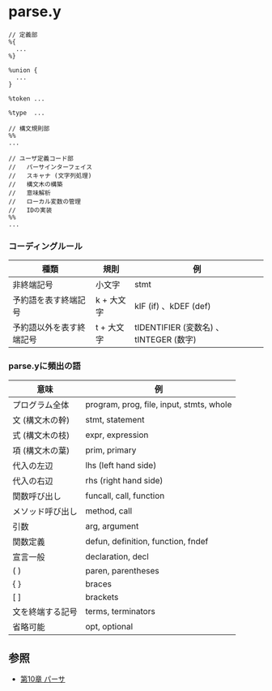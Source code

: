 # parse.y

```
// 定義部
%{
  ...
%}

%union {
  ...
}

%token ...

%type  ...

// 構文規則部
%%
...

// ユーザ定義コード部
//   パーサインターフェイス
//   スキャナ (文字列処理)
//   構文木の構築
//   意味解析
//   ローカル変数の管理
//   IDの実装
%%
...
```

### コーディングルール

| 種類                     | 規則       | 例                                     |
| -                        | -          | -                                      |
| 非終端記号               | 小文字     | stmt                                   |
| 予約語を表す終端記号     | k + 大文字 | kIF (if) 、kDEF (def)                  |
| 予約語以外を表す終端記号 | t + 大文字 | tIDENTIFIER (変数名) 、tINTEGER (数字) |

### parse.yに頻出の語

| 意味             | 例                                       |
| -                | -                                        |
| プログラム全体   | program, prog, file, input, stmts, whole |
| 文 (構文木の幹)  | stmt, statement                          |
| 式 (構文木の枝)  | expr, expression                         |
| 項 (構文木の葉)  | prim, primary                            |
| 代入の左辺       | lhs (left hand side)                     |
| 代入の右辺       | rhs (right hand side)                    |
| 関数呼び出し     | funcall, call, function                  |
| メソッド呼び出し | method, call                             |
| 引数             | arg, argument                            |
| 関数定義         | defun, definition, function, fndef       |
| 宣言一般         | declaration, decl                        |
| ( )              | paren, parentheses                       |
| { }              | braces                                   |
| [ ]              | brackets                                 |
| 文を終端する記号 | terms, terminators                       |
| 省略可能         | opt, optional                            |

## 参照
- [第10章 パーサ](https://i.loveruby.net/ja/rhg/book/parser.html)
